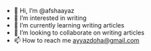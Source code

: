- 👋 Hi, I’m @afshaayaz
- 👀 I’m interested in writing
- 🌱 I’m currently learning writing articles
- 💞️ I’m looking to collaborate on writing articles
- 📫 How to reach me ayyazdoha@gmail.com

<!---
afshaayaz/afshaayaz is a ✨ special ✨ repository because its `README.md` (this file) appears on your GitHub profile.
You can click the Preview link to take a look at your changes.
--->
